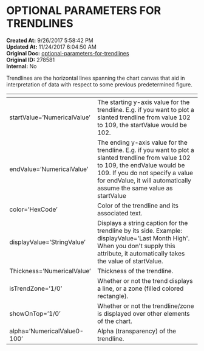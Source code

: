 # OPTIONAL PARAMETERS FOR TRENDLINES

**Created At:** 9/26/2017 5:58:42 PM  
**Updated At:** 11/24/2017 6:04:50 AM  
**Original Doc:** [optional-parameters-for-trendlines](https://docs.zumasys.com/36577-mv-dashboard/optional-parameters-for-trendlines)  
**Original ID:** 278581  
**Internal:** No  


Trendlines are the horizontal lines spanning the chart canvas that aid in interpretation of data with respect to some previous predetermined figure.


| <!----> | <!----> |
| --- | --- |
| startValue=’NumericalValue’<br> | The starting y-axis value for the trendline. E.g. if you want to plot a slanted trendline from value 102 to 109, the startValue would be 102.<br> |
| endValue=’NumericalValue’<br> | The ending y-axis value for the trendline. E.g. if you want to plot a slanted trendline from value 102 to 109, the endValue would be 109. If you do not specify a value for endValue, it will automatically assume the same value as startValue<br> |
| color=’HexCode’<br> | Color of the trendline and its associated text.<br> |
| displayValue=’StringValue’<br> | Displays a string caption for the trendline by its side. Example: displayValue='Last Month High'. When you don't supply this attribute, it automatically takes the value of startValue.<br> |
| Thickness=’NumericalValue’<br> | Thickness of the trendline.<br> |
| isTrendZone=’1/0’<br> | Whether or not the trend displays a line, or a zone (filled colored rectangle).<br> |
| showOnTop=’1/0’<br> | Whether or not the trendline/zone is displayed over other elements of the chart.<br> |
| alpha=’NumericalValue0-100’<br> | Alpha (transparency) of the trendline.<br> |

